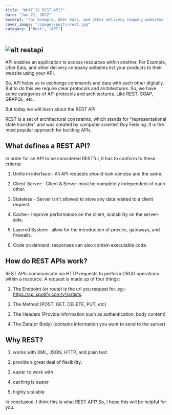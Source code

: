 ```yaml
---
title: "WHAT IS REST API?"
date: "Jan 21, 2022"
excerpt: "For Example, Uber Eats, and other delivery company websites list your products to their website using your API."
cover_image: "/images/posts/rest.jpg"
category: ["Rest", "API"]
---
```

![alt restapi](https://namespaceit.com/uploads/post/image/1602502828.png)
---

API enables an application to access resources within another. For Example, Uber Eats, and other delivery company websites list your products to their website using your API.

So, API helps us to exchange commands and data with each other digitally. But to do this we require clear protocols and architectures. So, we have some categories of API protocols and architectures. Like REST, SOAP, GRAPQL, etc. 

But today we will learn about the REST API.

REST is a set of architectural constraints, which stands for  "representational state transfer" and was created by computer scientist Roy Fielding. It is the most popular approach for building APIs.

## What defines a REST API?

In order for an API to be considered RESTful, it has to conform to these criteria:

1. Uniform interface:- All API requests should look concise and the same.

2. Client-Server:- Client & Server must be completely independent of each other.

3. Stateless:- Server isn't allowed to store any data related to a client request.

4. Cache:- Improve performance on the client, scalability on the server-side.

5. Layered System:- allow for the introduction of proxies, gateways, and firewalls.

6. Code on demand: responses can also contain executable code.

## How do REST APIs work?

REST APIs communicate via HTTP requests to perform CRUD operations within a resource. A request is made up of four things:

1. The Endpoint (or route) is the url you request for. eg:- https://api.spotify.com/v1/artists.

2. The Method (POST, GET, DELETE, PUT, etc)

3. The Headers (Provide information such as authentication, body content)

4. The Data(or Body) (contains information you want to send to the server)

## Why REST?

1. works with XML, JSON, HTTP, and plain text.

2. provide a great deal of flexibility.

3. easier to work with

4. caching is easier

5. highly scalable

In conclusion, I think this is what REST API? So, I hope this will be helpful for you.